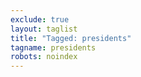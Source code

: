 ```yaml
---
exclude: true
layout: taglist
title: "Tagged: presidents"
tagname: presidents
robots: noindex
---
```

